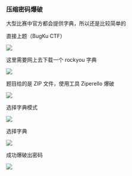 ### 压缩密码爆破

大型比赛中官方都会提供字典，所以还是比较简单的

直接上题（BugKu CTF）

![](https://pic1.imgdb.cn/item/6772a0fbd0e0a243d4eccbbf.jpg)

这里需要网上去下载一个 rockyou 字典

![](https://pic1.imgdb.cn/item/6772a1add0e0a243d4eccbe0.jpg)

题目给的是 ZIP 文件，使用工具 Ziperello 爆破

![](https://pic1.imgdb.cn/item/6772a1bbd0e0a243d4eccbec.jpg)

选择字典模式

![](https://pic1.imgdb.cn/item/6772a1ddd0e0a243d4eccbf4.jpg)

选择字典

![](https://pic1.imgdb.cn/item/6772a1fad0e0a243d4eccc04.jpg)

成功爆破出密码

![](https://pic1.imgdb.cn/item/6772a208d0e0a243d4eccc06.jpg)